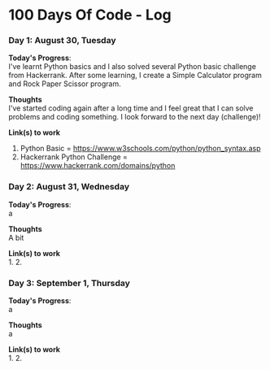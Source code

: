 # 100 Days Of Code - Log

### Day 1: August 30, Tuesday

**Today's Progress**:\
I've learnt Python basics and I also solved several Python basic challenge from Hackerrank. After some learning, I create a Simple Calculator program and Rock Paper Scissor program.

**Thoughts**\
I've started coding again after a long time and I feel great that I can solve problems and coding something. I look forward to the next day (challenge)!

**Link(s) to work**
1. Python Basic = https://www.w3schools.com/python/python_syntax.asp 
2. Hackerrank Python Challenge = https://www.hackerrank.com/domains/python


### Day 2: August 31, Wednesday

**Today's Progress**:\
a

**Thoughts**\
A bit

**Link(s) to work**\
1. 
2.


### Day 3: September 1, Thursday

**Today's Progress**:\
a

**Thoughts**\
a

**Link(s) to work**\
1. 
2. 
